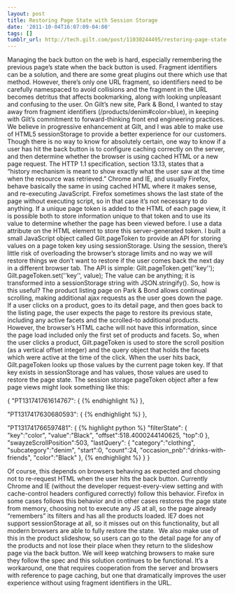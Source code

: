 ```yaml
---
layout: post
title: Restoring Page State with Session Storage
date: '2011-10-04T16:07:09-04:00'
tags: []
tumblr_url: http://tech.gilt.com/post/11030244495/restoring-page-state-with-session-storage
---
```

Managing the back button on the web is hard, especially remembering the previous page’s state when the back button is used. Fragment identifiers can be a solution, and there are some great plugins out there which use that method. However, there’s only one URL fragment, so identifiers need to be carefully namespaced to avoid collisions and the fragment in the URL becomes detritus that affects bookmarking, along with looking unpleasant and confusing to the user.
On Gilt’s new site, Park & Bond, I wanted to stay away from fragment identifiers (/products/denim#color=blue), in keeping with Gilt’s commitment to forward-thinking front end engineering practices. We believe in progressive enhancement at Gilt, and I was able to make use of HTML5 sessionStorage to provide a better experience for our customers.
Though there is no way to know for absolutely certain, one way to know if a user has hit the back button is to configure caching correctly on the server, and then determine whether the browser is using cached HTML or a new page request. The HTTP 1.1 specification, section 13.13, states that a “history mechanism is meant to show exactly what the user saw at the time when the resource was retrieved.” Chrome and IE, and usually Firefox, behave basically the same in using cached HTML where it makes sense, and re-executing JavaScript. Firefox sometimes shows the last state of the page without executing script, so in that case it’s not necessary to do anything.
If a unique page token is added to the HTML of each page view, it is possible both to store information unique to that token and to use its value to determine whether the page has been viewed before. I use a data attribute on the HTML element to store this server-generated token.
I built a small JavaScript object called Gilt.pageToken to provide an API for storing values on a page token key using sessionStorage. Using the session, there’s little risk of overloading the browser’s storage limits and no way we will restore things we don’t want to restore if the user comes back the next day in a different browser tab. The API is simple:
Gilt.pageToken.get(''key'');
Gilt.pageToken.set(''key'', value);
The value can be anything; it is transformed into a sessionStorage string with JSON.stringify().
So, how is this useful?
The product listing page on Park & Bond allows continual scrolling, making additional ajax requests as the user goes down the page. If a user clicks on a product, goes to its detail page, and then goes back to the listing page, the user expects the page to restore its previous state, including any active facets and the scrolled-to additional products. However, the browser’s HTML cache will not have this information, since the page load included only the first set of products and facets.
So, when the user clicks a product, Gilt.pageToken is used to store the scroll position (as a vertical offset integer) and the query object that holds the facets which were active at the time of the click. When the user hits back, Gilt.pageToken looks up those values by the current page token key. If that key exists in sessionStorage and has values, those values are used to restore the page state.
The session storage pageToken object after a few page views might look something like this:

{
  "PT131741761614767":
  {
{% endhighlight %}
  },

  "PT1317417630680593":
  {
{% endhighlight %}
  },

  "PT131741766597481":
  {
{% highlight python %}
"filterState":
{
  "key":"color",
  "value":"Black",
  "offset":518.4000244140625,
  "top":0
},
"swayzeScrollPosition":503,
"lastQuery":
{
  "category":"clothing",
  "subcategory":"denim",
  "start":0,
  "count":24,
  "occasion_pnb":"drinks-with-friends",
  "color":"Black"
},
{% endhighlight %}
  }
}

Of course, this depends on browsers behaving as expected and choosing not to re-request HTML when the user hits the back button. Currently Chrome and IE (without the developer request-every-view setting and with cache-control headers configured correctly) follow this behavior. Firefox in some cases follows this behavior and in other cases restores the page state from memory, choosing not to execute any JS at all, so the page already “remembers” its filters and has all the products loaded. IE7 does not support sessionStorage at all, so it misses out on this functionality, but all modern browsers are able to fully restore the state. 
We also make use of this in the product slideshow, so users can go to the detail page for any of the products and not lose their place when they return to the slideshow page via the back button.
We will keep watching browsers to make sure they follow the spec and this solution continues to be functional. It’s a workaround, one that requires cooperation from the server and browsers with reference to page caching, but one that dramatically improves the user experience without using fragment identifiers in the URL.
